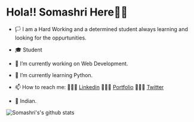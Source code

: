 # **Hola!! Somashri Here👋🏻**
- 🏳 I am a Hard Working and a determined student always learning and looking for the oppurtunities. 
- 🎓 Student
- 🔭 I’m currently working on Web Development. 
- 🌱 I’m currently learning Python.
- 📫 How to reach me:  🙋🏻‍♀️ [Linkedin](https://www.linkedin.com/feed/) 
                          🙋🏻‍♀️ [Portfolio](https://somashrirastogi.github.io/sresume/#page-top)
                            🙋🏻‍♀️ [Twitter](https://twitter.com/home)
                             
- 🙏 Indian.

![Somashri's's github stats](https://github-readme-stats.vercel.app/api?username=somashrirastogi)


